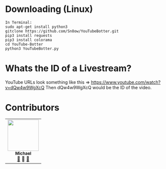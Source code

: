 # Downloading (Linux)
```
In Terminal:
sudo apt-get install python3
gitclone https://github.com/Sn8ow/YouTubeBotter.git
pip3 install requests
pip3 install colorama
cd YouTube-Botter
python3 YouTubeBotter.py
```
# Whats the ID of a Livestream?
YouTube URLs look something like this => https://www.youtube.com/watch?v=dQw4w9WgXcQ
Then dQw4w9WgXcQ would be the ID of the video. 

# Contributors
<table>
  <tr>
    <td align="center"><a href="https://github.com/Be3De3Me4"><img src="https://avatars.githubusercontent.com/u/81803305?v=4" width="100px;" alt=""/><br /><sub><b>Michael</b></sub></a><br /><a href="#question-kentcdodds" title="Programming">💬</a> <a href="https://github.com/Sn8ow/YouTubeBotter/graphs/contributors" </a> <a title="Reviewed Pull Requests">👀</a> <a href="#helper" title="Talks">📢</a></td>




